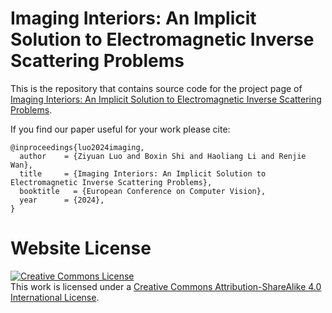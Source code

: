 # Imaging Interiors: An Implicit Solution to Electromagnetic Inverse Scattering Problems

This is the repository that contains source code for the project page of [Imaging Interiors: An Implicit Solution to Electromagnetic Inverse Scattering Problems](https://luo-ziyuan.github.io/Imaging-Interiors/).

If you find our paper useful for your work please cite:
```
@inproceedings{luo2024imaging,
  author    = {Ziyuan Luo and Boxin Shi and Haoliang Li and Renjie Wan},
  title     = {Imaging Interiors: An Implicit Solution to Electromagnetic Inverse Scattering Problems},
  booktitle   = {European Conference on Computer Vision},
  year      = {2024},
}
```

# Website License
<a rel="license" href="http://creativecommons.org/licenses/by-sa/4.0/"><img alt="Creative Commons License" style="border-width:0" src="https://i.creativecommons.org/l/by-sa/4.0/88x31.png" /></a><br />This work is licensed under a <a rel="license" href="http://creativecommons.org/licenses/by-sa/4.0/">Creative Commons Attribution-ShareAlike 4.0 International License</a>.
